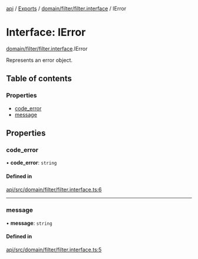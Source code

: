 [api](../README.md) / [Exports](../modules.md) / [domain/filter/filter.interface](../modules/domain_filter_filter_interface.md) / IError

# Interface: IError

[domain/filter/filter.interface](../modules/domain_filter_filter_interface.md).IError

Represents an error object.

## Table of contents

### Properties

- [code_error](domain_filter_filter_interface.IError.md#code_error)
- [message](domain_filter_filter_interface.IError.md#message)

## Properties

### code_error

• **code_error**: `string`

#### Defined in

[api/src/domain/filter/filter.interface.ts:6](https://github.com/No-Country/c16-58-t-typescript/blob/d2fd85f/api/src/domain/filter/filter.interface.ts#L6)

---

### message

• **message**: `string`

#### Defined in

[api/src/domain/filter/filter.interface.ts:5](https://github.com/No-Country/c16-58-t-typescript/blob/d2fd85f/api/src/domain/filter/filter.interface.ts#L5)
